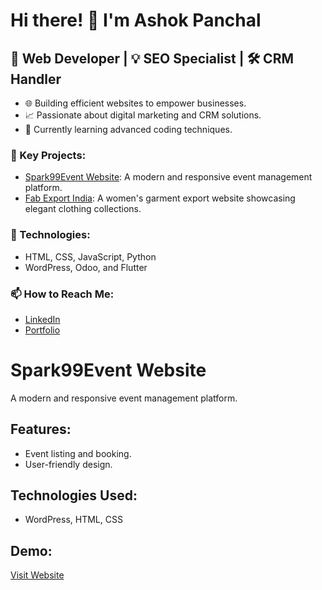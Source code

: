# Hi there! 👋 I'm Ashok Panchal  
🚀 Web Developer | 💡 SEO Specialist | 🛠 CRM Handler  
---  
- 🌐 Building efficient websites to empower businesses.  
- 📈 Passionate about digital marketing and CRM solutions.  
- 🌱 Currently learning advanced coding techniques.  

### 🌟 Key Projects:  
- [Spark99Event Website](https://spark99event.com): A modern and responsive event management platform.  
- [Fab Export India](https://fabexportindia.com): A women's garment export website showcasing elegant clothing collections.  

### 🔧 Technologies:  
- HTML, CSS, JavaScript, Python  
- WordPress, Odoo, and Flutter  

### 📫 How to Reach Me:  
- [LinkedIn](https://linkedin.com/in/ashokpanchal01)  
- [Portfolio](https://spark99event.com)  

# Spark99Event Website  
A modern and responsive event management platform.  

## Features:  
- Event listing and booking.  
- User-friendly design.  

## Technologies Used:  
- WordPress, HTML, CSS  

## Demo:  
[Visit Website](https://spark99event.com)
